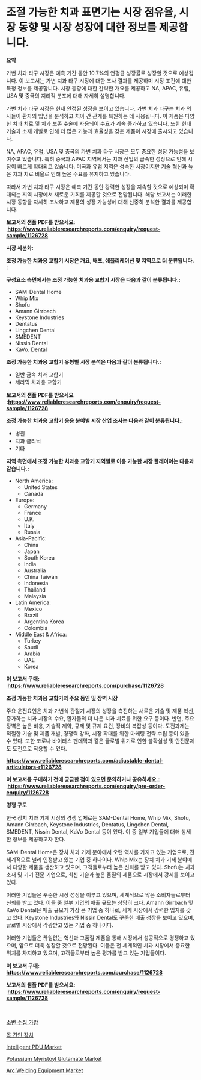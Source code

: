 <p><h1>조절 가능한 치과 표면기는 시장 점유율, 시장 동향 및 시장 성장에 대한 정보를 제공합니다.</h1></p><p><strong>요약</strong></p>
<p><p>가변 치과 타구 시장은 예측 기간 동안 10.7%의 연평균 성장률로 성장할 것으로 예상됩니다. 이 보고서는 가변 치과 타구 시장에 대한 조사 결과를 제공하며 시장 조건에 대한 특정 정보를 제공합니다. 시장 동향에 대한 간략한 개요를 제공하고 NA, APAC, 유럽, USA 및 중국의 지리적 분포에 대해 자세히 설명합니다.</p><p>가변 치과 타구 시장은 현재 안정된 성장을 보이고 있습니다. 가변 치과 타구는 치과 의사들이 환자의 입냉을 분석하고 치아 간 관계를 복원하는 데 사용됩니다. 이 제품은 다양한 치과 치료 및 치과 보존 수술에 사용되어 수요가 계속 증가하고 있습니다. 또한 현대 기술과 소재 개발로 인해 더 많은 기능과 효율성을 갖춘 제품이 시장에 출시되고 있습니다.</p><p>NA, APAC, 유럽, USA 및 중국의 가변 치과 타구 시장은 모두 중요한 성장 가능성을 보여주고 있습니다. 특히 중국과 APAC 지역에서는 치과 산업의 급속한 성장으로 인해 시장이 빠르게 확대되고 있습니다. 미국과 유럽 지역은 성숙한 시장이지만 기술 혁신과 높은 치과 치료 비율로 인해 높은 수요를 유지하고 있습니다.</p><p>따라서 가변 치과 타구 시장은 예측 기간 동안 강력한 성장을 지속할 것으로 예상되며 확대되는 지역 시장에서 새로운 기회를 제공할 것으로 전망됩니다. 해당 보고서는 이러한 시장 동향을 자세히 조사하고 제품의 성장 가능성에 대해 신중히 분석한 결과를 제공합니다.</p></p>
<p><strong>보고서의 샘플 PDF를 받으세요: &nbsp;<a href="https://www.reliableresearchreports.com/enquiry/request-sample/1126728">https://www.reliableresearchreports.com/enquiry/request-sample/1126728</a></strong></p>
<p><strong>시장 세분화:</strong></p>
<p><strong> 조정 가능한 치과용 교합기 시장은 개요, 배포, 애플리케이션 및 지역으로 더 분류됩니다. :</strong></p>
<p><strong>구성요소 측면에서는 조정 가능한 치과용 교합기 시장은 다음과 같이 분류됩니다.:</strong></p>
<p><ul><li>SAM-Dental Home</li><li>Whip Mix</li><li>Shofu</li><li>Amann Girrbach</li><li>Keystone Industries</li><li>Dentatus</li><li>Lingchen Dental</li><li>SMEDENT</li><li>Nissin Dental</li><li>KaVo. Dental</li></ul></p>
<p><strong> 조정 가능한 치과용 교합기 유형별 시장 분석은 다음과 같이 분류됩니다.:</strong></p>
<p><ul><li>일반 금속 치과 교합기</li><li>세라믹 치과용 교합기</li></ul></p>
<p><strong>보고서의 샘플 PDF를 받으세요 :<a href="https://www.reliableresearchreports.com/enquiry/request-sample/1126728">https://www.reliableresearchreports.com/enquiry/request-sample/1126728</a></strong></p>
<p><strong> 조정 가능한 치과용 교합기 응용 분야별 시장 산업 조사는 다음과 같이 분류됩니다.:</strong></p>
<p><ul><li>병원</li><li>치과 클리닉</li><li>기타</li></ul></p>
<p><strong>지역 측면에서 조정 가능한 치과용 교합기 지역별로 이용 가능한 시장 플레이어는 다음과 같습니다.:</strong></p>
<p><ul>
    <li>
        North America:
        <ul>
            <li>United States</li>
            <li>Canada</li>
        </ul>
    </li>
    <li>
        Europe:
        <ul>
            <li>Germany</li>
            <li>France</li>
            <li>U.K.</li>
            <li>Italy</li>
            <li>Russia</li>
        </ul>
    </li>
    <li>
        Asia-Pacific:
        <ul>
            <li>China</li>
            <li>Japan</li>
            <li>South Korea</li>
            <li>India</li>
            <li>Australia</li>
            <li>China Taiwan</li>
            <li>Indonesia</li>
            <li>Thailand</li>
            <li>Malaysia</li>
        </ul>
    </li>
    <li>
        Latin America:
        <ul>
            <li>Mexico</li>
            <li>Brazil</li>
            <li>Argentina Korea</li>
            <li>Colombia</li>
        </ul>
    </li>
    <li>
        Middle East & Africa:
        <ul>
            <li>Turkey</li>
            <li>Saudi</li>
            <li>Arabia</li>
            <li>UAE</li>
            <li>Korea</li>
        </ul>
    </li>
    </ul></p>
<p><strong>이 보고서 구매: &nbsp;<a href="https://www.reliableresearchreports.com/purchase/1126728">https://www.reliableresearchreports.com/purchase/1126728</a></strong></p>
<p><strong>조정 가능한 치과용 교합기의 주요 동인 및 장벽 시장</strong></p>
<p><p>주요 운전요인은 치과 가변식 관절기 시장의 성장을 촉진하는 새로운 기술 및 제품 혁신, 증가하는 치과 시장의 수요, 환자들의 더 나은 치과 치료를 위한 요구 등이다. 반면, 주요 장벽은 높은 비용, 기술적 제약, 규제 및 규제 요건, 장비의 복잡성 등이다. 도전과제는 적절한 기술 및 제품 개발, 경쟁력 강화, 시장 확대를 위한 마케팅 전략 수립 등이 있을 수 있다. 또한 코로나 바이러스 팬데믹과 같은 글로벌 위기로 인한 불확실성 및 안전문제도 도전으로 작용할 수 있다.</p></p>
<p><strong><a href="https://www.reliableresearchreports.com/adjustable-dental-articulators-r1126728">https://www.reliableresearchreports.com/adjustable-dental-articulators-r1126728</a></strong></p>
<p><strong>이 보고서를 구매하기 전에 궁금한 점이 있으면 문의하거나 공유하세요.: &nbsp;<a href="https://www.reliableresearchreports.com/enquiry/pre-order-enquiry/1126728">https://www.reliableresearchreports.com/enquiry/pre-order-enquiry/1126728</a></strong></p>
<p><strong>경쟁 구도</strong></p>
<p><p>한국 장치 치과 기제 시장의 경쟁 업체로는 SAM-Dental Home, Whip Mix, Shofu, Amann Girrbach, Keystone Industries, Dentatus, Lingchen Dental, SMEDENT, Nissin Dental, KaVo Dental 등이 있다. 이 중 일부 기업들에 대해 상세한 정보를 제공하고자 한다.</p><p>SAM-Dental Home은 장치 치과 기제 분야에서 오랜 역사를 가지고 있는 기업으로, 전세계적으로 널리 인정받고 있는 기업 중 하나이다. Whip Mix는 장치 치과 기제 분야에서 다양한 제품을 생산하고 있으며, 고객들로부터 높은 신뢰를 받고 있다. Shofu는 치과 소재 및 기기 전문 기업으로, 최신 기술과 높은 품질의 제품으로 시장에서 강세를 보이고 있다.</p><p>이러한 기업들은 꾸준한 시장 성장을 이루고 있으며, 세계적으로 많은 소비자들로부터 신뢰를 받고 있다. 이들 중 일부 기업의 매출 규모는 상당히 크다. Amann Girrbach 및 KaVo Dental은 매출 규모가 가장 큰 기업 중 하나로, 세계 시장에서 강력한 입지를 갖고 있다. Keystone Industries와 Nissin Dental도 꾸준한 매출 성장을 보이고 있으며, 글로벌 시장에서 각광받고 있는 기업 중 하나이다.</p><p>이러한 기업들은 끊임없는 혁신과 고품질 제품을 통해 시장에서 성공적으로 경쟁하고 있으며, 앞으로 더욱 성장할 것으로 전망된다. 이들은 전 세계적인 치과 시장에서 중요한 위치를 차지하고 있으며, 고객들로부터 높은 평가를 받고 있는 기업들이다.</p></p>
<p><strong>이 보고서 구매: &nbsp; <a href="https://www.reliableresearchreports.com/purchase/1126728">https://www.reliableresearchreports.com/purchase/1126728</a></strong></p>
<p><strong>보고서의 샘플 PDF를 받으세요: &nbsp;<a href="https://www.reliableresearchreports.com/enquiry/request-sample/1126728">https://www.reliableresearchreports.com/enquiry/request-sample/1126728</a></strong><strong></strong></p>
<p>&nbsp;</p>
<p><p><a href="https://github.com/vskv4779xr1/Market-Research-Report-List-1/blob/main/496755524591.md">소변 수집 가방</a></p><p><a href="https://github.com/CliftonFisher9067/Market-Research-Report-List-1/blob/main/228807924592.md">목 견인 장치</a></p><p><a href="https://github.com/juancolorado15/Market-Research-Report-List-2/blob/main/intelligent-pdu-market.md">Intelligent PDU Market</a></p><p><a href="https://issuu.com/reportprime-2/docs/potassium-myristoyl-glutamate-market-size-2030.ppt">Potassium Myristoyl Glutamate Market</a></p><p><a href="https://github.com/mahnoor2003/Market-Research-Report-List-4/blob/main/arc-welding-equipment-market.md">Arc Welding Equipment Market</a></p></p>